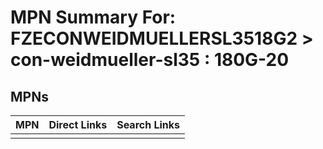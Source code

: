



# MPN Summary For: FZECONWEIDMUELLERSL3518G2 > con-weidmueller-sl35 : 180G-20

## MPNs
  

|MPN|Direct Links|Search Links|
| :--- | :--- | :--- |
||||
